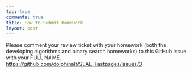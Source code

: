 ```yaml
---
toc: true
comments: true
title: How to Submit Homework
layout: post
---
```


Please comment your review ticket with your homework (both the developing algorithms and binary search homeworks) to this GitHub issue with your FULL NAME.
https://github.com/dolphinalt/SEAL_Fastpages/issues/3